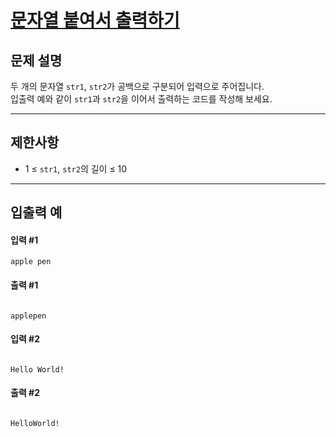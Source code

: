 # [문자열 붙여서 출력하기](https://school.programmers.co.kr/learn/courses/30/lessons/181946)

## 문제 설명

두 개의 문자열 `str1`, `str2`가 공백으로 구분되어 입력으로 주어집니다.  
입출력 예와 같이 `str1`과 `str2`을 이어서 출력하는 코드를 작성해 보세요.

---

## 제한사항

- 1 ≤ `str1`, `str2`의 길이 ≤ 10

---

## 입출력 예

#### 입력 #1

```
apple pen
```

#### 출력 #1

```

applepen

```

#### 입력 #2

```

Hello World!

```

#### 출력 #2

```

HelloWorld!

```
